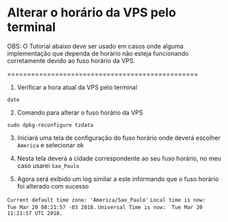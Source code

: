 # Alterar o horário da VPS pelo terminal

OBS: O Tutorial abaixo deve ser usado em casos onde alguma implementação que dependa de horário não esteja funcionando corretamente devido ao fuso horário da VPS.

================================================

1. Verificar a hora atual da VPS pelo terminal

```date```

2. Comando para alterar o fuso horário da VPS

```sudo dpkg-reconfigure tzdata```

3. Iniciará uma tela de configuração do fuso horário onde deverá escolher ```America``` e selecionar ok

4. Nesta tela deverá a cidade correspondente ao seu fuso horário, no meu caso usarei ```Sao_Paulo```

5. Agora será exibido um log similar a este informando que o fuso horário foi alterado com sucesso

```Current default time zone: 'America/Sao_Paulo'```
```Local time is now:      Tue Mar 20 08:21:57 -03 2018.```
```Universal Time is now:  Tue Mar 20 11:21:57 UTC 2018.```